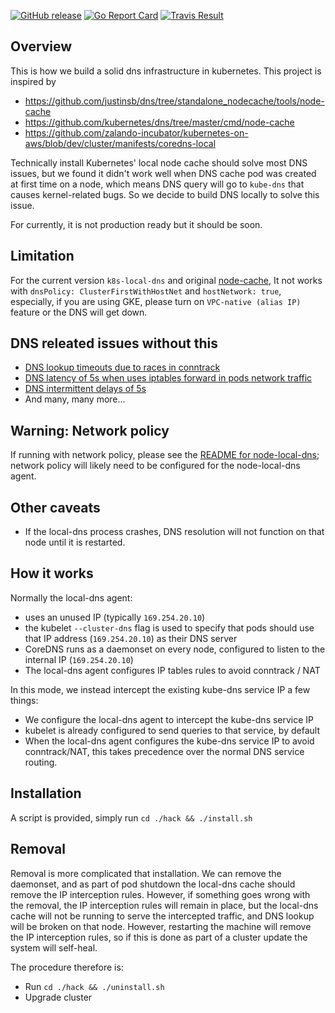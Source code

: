 [![GitHub release](https://img.shields.io/github/release/axot/k8s-local-dns.svg)](https://github.com/axot/k8s-local-dns/releases)
[![Go Report Card](https://goreportcard.com/badge/github.com/axot/k8s-local-dns)](https://goreportcard.com/report/github.com/axot/k8s-local-dns)
[![Travis Result](https://travis-ci.com/axot/k8s-local-dns.svg?token=VGvwH2B72tty9c4FwZGr&branch=master)](https://travis-ci.com/axot/k8s-local-dns.svg?token=VGvwH2B72tty9c4FwZGr&branch=master)

## Overview
This is how we build a solid dns infrastructure in kubernetes.
This project is inspired by

* https://github.com/justinsb/dns/tree/standalone_nodecache/tools/node-cache
* https://github.com/kubernetes/dns/tree/master/cmd/node-cache
* https://github.com/zalando-incubator/kubernetes-on-aws/blob/dev/cluster/manifests/coredns-local

Technically install Kubernetes' local node cache should solve most DNS issues,
but we found it didn't work well when DNS cache pod was created at first time on a node,
which means DNS query will go to `kube-dns` that causes kernel-related bugs.
So we decide to build DNS locally to solve this issue.

For currently, it is not production ready but it should be soon.

## Limitation
For the current version `k8s-local-dns` and original [node-cache](https://github.com/kubernetes/dns/tree/master/cmd/node-cache), It not works with `dnsPolicy: ClusterFirstWithHostNet` and `hostNetwork: true`, especially, if you are using GKE, please turn on `VPC-native (alias IP)` feature or the DNS will get down.

## DNS releated issues without this

- [DNS lookup timeouts due to races in conntrack](https://github.com/weaveworks/weave/issues/3287)
- [DNS latency of 5s when uses iptables forward in pods network traffic](https://github.com/kubernetes/kubernetes/issues/62628)
- [DNS intermittent delays of 5s](https://github.com/kubernetes/kubernetes/issues/56903)
- And many, many more...

## Warning: Network policy

If running with network policy, please see the [README for
node-local-dns](https://github.com/kubernetes/kubernetes/tree/master/cluster/addons/dns/nodelocaldns#network-policy-and-dns-connectivity);
network policy will likely need to be configured for the node-local-dns agent.

## Other caveats

* If the local-dns process crashes, DNS resolution will not function on that
  node until it is restarted.

## How it works

Normally the local-dns agent:
* uses an unused IP (typically `169.254.20.10`)
* the kubelet `--cluster-dns` flag is used to specify that pods should use that
  IP address (`169.254.20.10`) as their DNS server
* CoreDNS runs as a daemonset on every node, configured to listen to the
  internal IP (`169.254.20.10`)
* The local-dns agent configures IP tables rules to avoid conntrack / NAT

In this mode, we instead intercept the existing kube-dns service IP a few
things:
* We configure the local-dns agent to intercept the kube-dns service IP
* kubelet is already configured to send queries to that service, by default
* When the local-dns agent configures the kube-dns service IP to avoid
  conntrack/NAT, this takes precedence over the normal DNS service routing.

## Installation

A script is provided, simply run `cd ./hack && ./install.sh`

## Removal

Removal is more complicated that installation.  We can remove the daemonset, and as
part of pod shutdown the local-dns cache should remove the IP interception
rules.  However, if something goes wrong with the removal, the IP interception rules
will remain in place, but the local-dns cache will not be running to serve
the intercepted traffic, and DNS lookup will be broken on that node.  However,
restarting the machine will remove the IP interception rules, so if this is done
as part of a cluster update the system will self-heal.

The procedure therefore is:

* Run `cd ./hack && ./uninstall.sh`
* Upgrade cluster
